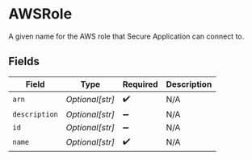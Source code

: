 # AWSRole

A given name for the AWS role that Secure Application can connect to.


## Fields

| Field              | Type               | Required           | Description        |
| ------------------ | ------------------ | ------------------ | ------------------ |
| `arn`              | *Optional[str]*    | :heavy_check_mark: | N/A                |
| `description`      | *Optional[str]*    | :heavy_minus_sign: | N/A                |
| `id`               | *Optional[str]*    | :heavy_minus_sign: | N/A                |
| `name`             | *Optional[str]*    | :heavy_check_mark: | N/A                |
